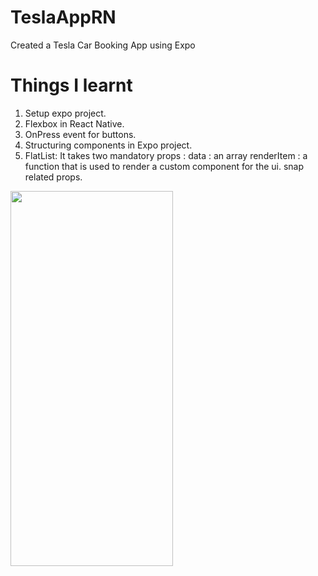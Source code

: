 # TeslaAppRN
Created a Tesla Car Booking App using Expo


# Things I learnt
1. Setup expo project.
2. Flexbox in React Native.
3. OnPress event for buttons.
4. Structuring components in Expo project.
5. FlatList: It takes two mandatory props : 
    data : an array 
    renderItem : a function that is used to render a custom component for the ui.
    snap related props.
<img src="https://user-images.githubusercontent.com/66544316/189358362-a2a76ffa-be40-4dd6-bd00-eed48ed9e4a5.png" width="260" height="600" />
